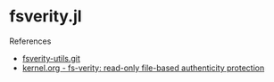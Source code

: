 # fsverity.jl

References
- [fsverity-utils.git](https://git.kernel.org/pub/scm/fs/fsverity/fsverity-utils.git)
- [kernel.org - fs-verity: read-only file-based authenticity protection](https://www.kernel.org/doc/html/latest/filesystems/fsverity.html)

